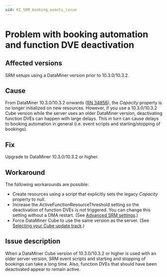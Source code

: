 ```yaml
---
uid: KI_SRM_booking_events_issue
---
```


# Problem with booking automation and function DVE deactivation

## Affected versions

SRM setups using a DataMiner version prior to 10.3.0/10.3.2.

## Cause

From DataMiner 10.3.0/10.3.2 onwards ([RN 34856](xref:General_Feature_Release_10.3.2#breaking-change-capacity-property-will-no-longer-be-initialized-on-new-resources-id_34856)), the *Capacity* property is no longer initialized on new resources. However, if you use a 10.3.0/10.3.2 Cube version while the server uses an older DataMiner version, deactivating function DVEs can happen with large delays. This in turn can cause delays to booking automation in general (i.e. event scripts and starting/stopping of bookings).

## Fix

Upgrade to DataMiner 10.3.0/10.3.2 or higher.

## Workaround

The following workarounds are possible:

- Create resources using a script that explicitly sets the legacy *Capacity* property to null.
- Increase the ActiveFunctionResourceThreshold setting so the deactivation of function DVEs is not triggered. You can change this setting without a DMA restart. (See [Advanced SRM settings](xref:Advanced_SRM_settings).)
- Force DataMiner Cube to use the same version as the server. (See [Selecting your Cube update track](xref:Managing_the_start_window#selecting-your-cube-update-track).)

## Issue description

When a DataMiner Cube version of 10.3.0/10.3.2 or higher is used with an older server version, SRM event scripts and starting and stopping of bookings can take a long time. Also, function DVEs that should have been deactivated appear to remain active.
